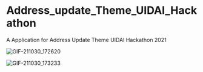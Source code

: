 # Address_update_Theme_UIDAI_Hackathon
A  Application for Address Update Theme UIDAI Hackathon 2021

![GIF-211030_172620](https://user-images.githubusercontent.com/72249692/139534200-a8af4c8f-7d86-4989-88c2-ffce54a05d7c.gif)


![GIF-211030_173233](https://user-images.githubusercontent.com/72249692/139534258-aa1896e9-18ac-4437-a8ae-399e9c85ad21.gif)
